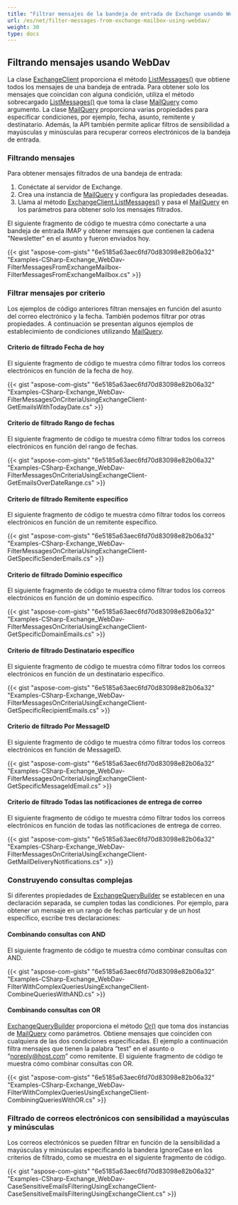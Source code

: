 ```yaml
---
title: "Filtrar mensajes de la bandeja de entrada de Exchange usando WebDav"
url: /es/net/filter-messages-from-exchange-mailbox-using-webdav/
weight: 30
type: docs
---
```


## **Filtrando mensajes usando WebDav**
La clase [ExchangeClient](https://apireference.aspose.com/email/net/aspose.email.clients.exchange.dav/exchangeclient) proporciona el método [ListMessages()](https://apireference.aspose.com/email/net/aspose.email.clients.exchange.dav/exchangeclient/methods/listmessages/index) que obtiene todos los mensajes de una bandeja de entrada. Para obtener solo los mensajes que coincidan con alguna condición, utiliza el método sobrecargado [ListMessages()](https://apireference.aspose.com/email/net/aspose.email.clients.exchange.dav.exchangeclient/listmessages/methods/2) que toma la clase [MailQuery](https://apireference.aspose.com/email/net/aspose.email.tools.search/mailquery) como argumento. La clase [MailQuery](https://apireference.aspose.com/email/net/aspose.email.tools.search/mailquery) proporciona varias propiedades para especificar condiciones, por ejemplo, fecha, asunto, remitente y destinatario. Además, la API también permite aplicar filtros de sensibilidad a mayúsculas y minúsculas para recuperar correos electrónicos de la bandeja de entrada.
### **Filtrando mensajes**
Para obtener mensajes filtrados de una bandeja de entrada:

1. Conéctate al servidor de Exchange.
1. Crea una instancia de [MailQuery](https://apireference.aspose.com/email/net/aspose.email.tools.search/mailquery) y configura las propiedades deseadas.
1. Llama al método [ExchangeClient.ListMessages()](https://apireference.aspose.com/email/net/aspose.email.clients.exchange.dav.exchangeclient/listmessages/methods/2) y pasa el [MailQuery](https://apireference.aspose.com/email/net/aspose.email.tools.search/mailquery) en los parámetros para obtener solo los mensajes filtrados.

El siguiente fragmento de código te muestra cómo conectarte a una bandeja de entrada IMAP y obtener mensajes que contienen la cadena "Newsletter" en el asunto y fueron enviados hoy.

{{< gist "aspose-com-gists" "6e5185a63aec6fd70d83098e82b06a32" "Examples-CSharp-Exchange_WebDav-FilterMessagesFromExchangeMailbox-FilterMessagesFromExchangeMailbox.cs" >}}
### **Filtrar mensajes por criterio**
Los ejemplos de código anteriores filtran mensajes en función del asunto del correo electrónico y la fecha. También podemos filtrar por otras propiedades. A continuación se presentan algunos ejemplos de establecimiento de condiciones utilizando [MailQuery](https://apireference.aspose.com/email/net/aspose.email.tools.search/mailquery).
#### **Criterio de filtrado Fecha de hoy**
El siguiente fragmento de código te muestra cómo filtrar todos los correos electrónicos en función de la fecha de hoy.

{{< gist "aspose-com-gists" "6e5185a63aec6fd70d83098e82b06a32" "Examples-CSharp-Exchange_WebDav-FilterMessagesOnCriteriaUsingExchangeClient-GetEmailsWithTodayDate.cs" >}}
#### **Criterio de filtrado Rango de fechas**
El siguiente fragmento de código te muestra cómo filtrar todos los correos electrónicos en función del rango de fechas.

{{< gist "aspose-com-gists" "6e5185a63aec6fd70d83098e82b06a32" "Examples-CSharp-Exchange_WebDav-FilterMessagesOnCriteriaUsingExchangeClient-GetEmailsOverDateRange.cs" >}}
#### **Criterio de filtrado Remitente específico**
El siguiente fragmento de código te muestra cómo filtrar todos los correos electrónicos en función de un remitente específico.

{{< gist "aspose-com-gists" "6e5185a63aec6fd70d83098e82b06a32" "Examples-CSharp-Exchange_WebDav-FilterMessagesOnCriteriaUsingExchangeClient-GetSpecificSenderEmails.cs" >}}
#### **Criterio de filtrado Dominio específico**
El siguiente fragmento de código te muestra cómo filtrar todos los correos electrónicos en función de un dominio específico.

{{< gist "aspose-com-gists" "6e5185a63aec6fd70d83098e82b06a32" "Examples-CSharp-Exchange_WebDav-FilterMessagesOnCriteriaUsingExchangeClient-GetSpecificDomainEmails.cs" >}}
#### **Criterio de filtrado Destinatario específico**
El siguiente fragmento de código te muestra cómo filtrar todos los correos electrónicos en función de un destinatario específico.

{{< gist "aspose-com-gists" "6e5185a63aec6fd70d83098e82b06a32" "Examples-CSharp-Exchange_WebDav-FilterMessagesOnCriteriaUsingExchangeClient-GetSpecificRecipientEmails.cs" >}}
#### **Criterio de filtrado Por MessageID**
El siguiente fragmento de código te muestra cómo filtrar todos los correos electrónicos en función de MessageID.

{{< gist "aspose-com-gists" "6e5185a63aec6fd70d83098e82b06a32" "Examples-CSharp-Exchange_WebDav-FilterMessagesOnCriteriaUsingExchangeClient-GetSpecificMessageIdEmail.cs" >}}
#### **Criterio de filtrado Todas las notificaciones de entrega de correo**
El siguiente fragmento de código te muestra cómo filtrar todos los correos electrónicos en función de todas las notificaciones de entrega de correo.

{{< gist "aspose-com-gists" "6e5185a63aec6fd70d83098e82b06a32" "Examples-CSharp-Exchange_WebDav-FilterMessagesOnCriteriaUsingExchangeClient-GetMailDeliveryNotifications.cs" >}}
### **Construyendo consultas complejas**
Si diferentes propiedades de [ExchangeQueryBuilder](https://apireference.aspose.com/email/net/aspose.email.clients.exchange/exchangequerybuilder) se establecen en una declaración separada, se cumplen todas las condiciones. Por ejemplo, para obtener un mensaje en un rango de fechas particular y de un host específico, escribe tres declaraciones:
#### **Combinando consultas con AND**
El siguiente fragmento de código te muestra cómo combinar consultas con AND.

{{< gist "aspose-com-gists" "6e5185a63aec6fd70d83098e82b06a32" "Examples-CSharp-Exchange_WebDav-FilterWithComplexQueriesUsingExchangeClient-CombineQueriesWithAND.cs" >}}

#### **Combinando consultas con OR**

[ExchangeQueryBuilder](https://apireference.aspose.com/email/net/aspose.email.clients.exchange/exchangequerybuilder) proporciona el método [Or()](https://apireference.aspose.com/email/net/aspose.email.tools.search/mailquerybuilder/methods/or) que toma dos instancias de [MailQuery](https://apireference.aspose.com/email/net/aspose.email.tools.search/mailquery) como parámetros. Obtiene mensajes que coinciden con cualquiera de las dos condiciones especificadas. El ejemplo a continuación filtra mensajes que tienen la palabra “test” en el asunto o “noreply@host.com” como remitente. El siguiente fragmento de código te muestra cómo combinar consultas con OR.

{{< gist "aspose-com-gists" "6e5185a63aec6fd70d83098e82b06a32" "Examples-CSharp-Exchange_WebDav-FilterWithComplexQueriesUsingExchangeClient-CombiningQueriesWithOR.cs" >}}
### **Filtrado de correos electrónicos con sensibilidad a mayúsculas y minúsculas**
Los correos electrónicos se pueden filtrar en función de la sensibilidad a mayúsculas y minúsculas especificando la bandera IgnoreCase en los criterios de filtrado, como se muestra en el siguiente fragmento de código.

{{< gist "aspose-com-gists" "6e5185a63aec6fd70d83098e82b06a32" "Examples-CSharp-Exchange_WebDav-CaseSensitiveEmailsFilteringUsingExchangeClient-CaseSensitiveEmailsFilteringUsingExchangeClient.cs" >}}